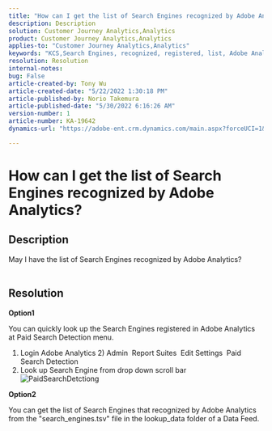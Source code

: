 ```yaml
---
title: "How can I get the list of Search Engines recognized by Adobe Analytics?"
description: Description
solution: Customer Journey Analytics,Analytics
product: Customer Journey Analytics,Analytics
applies-to: "Customer Journey Analytics,Analytics"
keywords: "KCS,Search Engines, recognized, registered, list, Adobe Analytics"
resolution: Resolution
internal-notes: 
bug: False
article-created-by: Tony Wu
article-created-date: "5/22/2022 1:30:18 PM"
article-published-by: Norio Takemura
article-published-date: "5/30/2022 6:16:26 AM"
version-number: 1
article-number: KA-19642
dynamics-url: "https://adobe-ent.crm.dynamics.com/main.aspx?forceUCI=1&pagetype=entityrecord&etn=knowledgearticle&id=4516e14c-d3d9-ec11-a7b6-0022480b01c5"

---
```

# How can I get the list of Search Engines recognized by Adobe Analytics?

## Description

May I have the list of Search Engines recognized by Adobe Analytics?
<br> 

## Resolution


<b>Option1</b>

You can quickly look up the Search Engines registered in Adobe Analytics at Paid Search Detection menu.
 1) Login Adobe Analytics
 2) Admin  Report Suites  Edit Settings  Paid Search Detection
 3) Look up Search Engine from drop down scroll bar
  ![PaidSearchDetctiong](https://adobe--c.na156.content.force.com/servlet/rtaImage?eid=ka514000000LDnj&amp;feoid=00N1400000AsqSs&amp;refid=0EM1400000192wh)

<b>Option2</b>

You can get the list of Search Engines that recognized by Adobe Analytics from the "search_engines.tsv" file in the lookup_data folder of a Data Feed.
